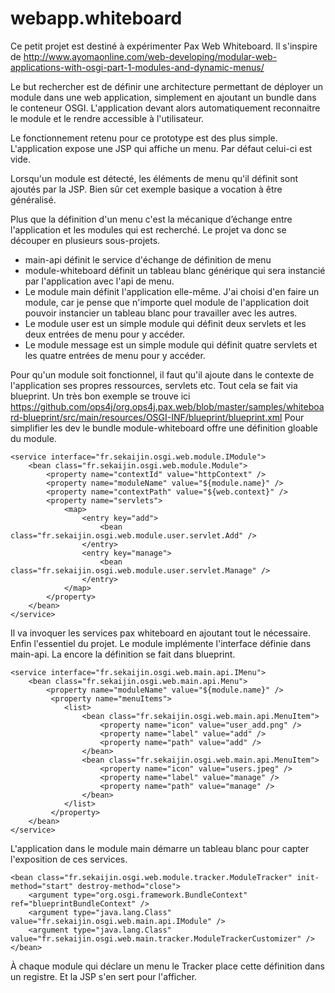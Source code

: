 # webapp.whiteboard

Ce petit projet est destiné à expérimenter Pax Web Whiteboard.
Il s'inspire de http://www.ayomaonline.com/web-developing/modular-web-applications-with-osgi-part-1-modules-and-dynamic-menus/

Le but rechercher est de définir une architecture permettant de déployer un module dans une web application, simplement en ajoutant un bundle dans le conteneur OSGI.
L'application devant alors automatiquement reconnaitre le module et le rendre accessible à l'utilisateur.

Le fonctionnement retenu pour ce prototype est des plus simple.
L'application expose une JSP qui affiche un menu.
Par défaut celui-ci est vide.

Lorsqu'un module est détecté, les éléments de menu qu'il définit sont ajoutés par la JSP.
Bien sûr cet exemple basique a vocation à être généralisé.

Plus que la définition d'un menu c'est la mécanique d’échange entre l'application et les modules qui est recherché.
Le projet va donc se découper en plusieurs sous-projets.

* main-api définit le service d'échange de définition de menu 
* module-whiteboard définit un tableau blanc générique qui sera instancié par l'application avec l'api de menu.
* Le module main définit l'application elle-même. J'ai choisi d'en faire un module, car je pense que n'importe quel module de l'application doit pouvoir instancier un tableau blanc pour travailler avec les autres.
* Le module user est un simple module qui définit deux servlets et les deux entrées de menu pour y accéder.
* Le module message est un simple module qui définit quatre servlets et les quatre entrées de menu pour y accéder.

Pour qu'un module soit fonctionnel, il faut qu'il ajoute dans le contexte de l'application ses propres ressources, servlets etc.
Tout cela se fait via blueprint.
Un très bon exemple se trouve ici https://github.com/ops4j/org.ops4j.pax.web/blob/master/samples/whiteboard-blueprint/src/main/resources/OSGI-INF/blueprint/blueprint.xml
Pour simplifier les dev le bundle module-whiteboard offre une définition gloable du module.

    <service interface="fr.sekaijin.osgi.web.module.IModule">
        <bean class="fr.sekaijin.osgi.web.module.Module">
            <property name="contextId" value="httpContext" />
            <property name="moduleName" value="${module.name}" />
            <property name="contextPath" value="${web.context}" />
            <property name="servlets">
                <map>
                    <entry key="add">
                        <bean class="fr.sekaijin.osgi.web.module.user.servlet.Add" />
                    </entry>
                    <entry key="manage">
                        <bean class="fr.sekaijin.osgi.web.module.user.servlet.Manage" />
                    </entry>
                </map>
            </property>
        </bean>
    </service>
Il va invoquer les services pax whiteboard en ajoutant tout le nécessaire.
Enfin l'essentiel du projet. Le module implémente l'interface définie dans main-api.
La encore la définition se fait dans blueprint.

    <service interface="fr.sekaijin.osgi.web.main.api.IMenu">
        <bean class="fr.sekaijin.osgi.web.main.api.Menu">
            <property name="moduleName" value="${module.name}" />
             <property name="menuItems">
                <list>
                    <bean class="fr.sekaijin.osgi.web.main.api.MenuItem">
                        <property name="icon" value="user_add.png" />
                        <property name="label" value="add" />
                        <property name="path" value="add" />
                    </bean>
                    <bean class="fr.sekaijin.osgi.web.main.api.MenuItem">
                        <property name="icon" value="users.jpeg" />
                        <property name="label" value="manage" />
                        <property name="path" value="manage" />
                    </bean>
                </list>
             </property>
        </bean>
    </service>

L'application dans le module main démarre un tableau blanc pour capter l'exposition de ces services.
    
    <bean class="fr.sekaijin.osgi.web.module.tracker.ModuleTracker" init-method="start" destroy-method="close">
        <argument type="org.osgi.framework.BundleContext" ref="blueprintBundleContext" />
        <argument type="java.lang.Class" value="fr.sekaijin.osgi.web.main.api.IModule" />
        <argument type="java.lang.Class" value="fr.sekaijin.osgi.web.main.tracker.ModuleTrackerCustomizer" />
    </bean>

À chaque module qui déclare un menu le Tracker place cette définition dans un registre.
Et la JSP s'en sert pour l'afficher.
    
